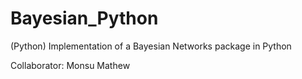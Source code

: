 Bayesian_Python
===============

(Python) Implementation of a Bayesian Networks package in Python

Collaborator: Monsu Mathew

